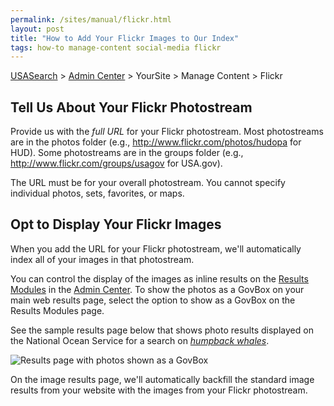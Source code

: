 ```yaml
---
permalink: /sites/manual/flickr.html
layout: post
title: "How to Add Your Flickr Images to Our Index"
tags: how-to manage-content social-media flickr
---
```

[USASearch](http://usasearch.howto.gov) > [Admin Center](http://search.usa.gov/affiliates/home) > YourSite > Manage Content > Flickr

## Tell Us About Your Flickr Photostream

Provide us with the *full URL* for your Flickr photostream. Most photostreams are in the photos folder (e.g., <http://www.flickr.com/photos/hudopa> for HUD). Some photostreams are in the groups folder (e.g., <http://www.flickr.com/groups/usagov> for USA.gov).

The URL must be for your overall photostream. You cannot specify individual photos, sets, favorites, or maps.

## Opt to Display Your Flickr Images

When you add the URL for your Flickr photostream, we'll automatically index all of your images in that photostream. 

You can control the display of the images as inline results on the [Results Modules](/manual/results-modules.html) in the [Admin Center](http://search.usa.gov/affiliates/home). To show the photos as a GovBox on your main web results page, select the option to show as a GovBox on the Results Modules page.

See the sample results page below that shows photo results displayed on the National Ocean Service for a search on *[humpback whales](http://search.usa.gov/search?query=humpback+whales&affiliate=oceanservice.noaa.gov)*.

![Results page with photos shown as a GovBox](https://9fddeb862c037f6d2190-f1564c64756a8cfee25b6b19953b1d23.ssl.cf2.rackcdn.com/govbox-photos.png)  

On the image results page, we'll automatically backfill the standard image results from your website with the images from your Flickr photostream.